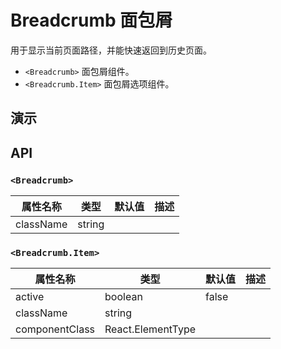 # Breadcrumb 面包屑[<i class="icon icon-edit2" ></i>](https://github.com/rsuite/rsuite.github.io/blob/master/src/components/breadcrumb/index.md)

用于显示当前页面路径，并能快速返回到历史页面。

- `<Breadcrumb>` 面包屑组件。
- `<Breadcrumb.Item>`  面包屑选项组件。

## 演示

<!--{demo}-->

## API

### `<Breadcrumb>`

| 属性名称      | 类型     | 默认值 | 描述  |
|-----------|--------|-----|-----|
| className | string |     |     |


### `<Breadcrumb.Item>`

| 属性名称           | 类型          | 默认值   | 描述  |
|----------------|-------------|-------|-----|
| active         | boolean        | false |     |
| className      | string      |       |     |
| componentClass | React.ElementType |       |     |
